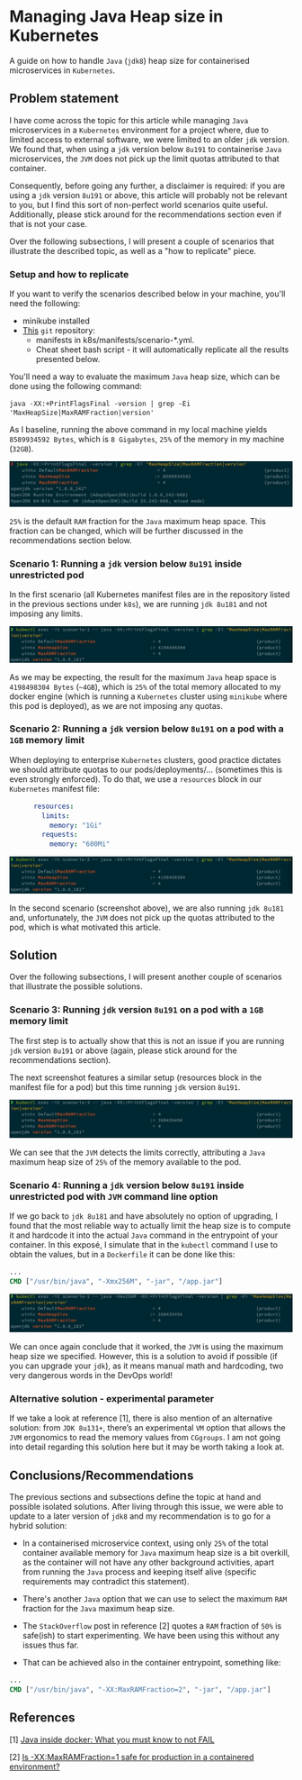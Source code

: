 # Managing Java Heap size in Kubernetes

A guide on how to handle `Java` (`jdk8`) heap size for containerised microservices in `Kubernetes`.

## Problem statement

I have come across the topic for this article while managing `Java` microservices in a `Kubernetes` environment for a project where, due to limited access to external software, we were limited to an older `jdk` version. We found that, when using a `jdk` version below `8u191` to containerise `Java` microservices, the `JVM` does not pick up the limit quotas attributed to that container.

Consequently, before going any further, a disclaimer is required: if you are using a `jdk` version `8u191` or above, this article will probably not be relevant to you, but I find this sort of non-perfect world scenarios quite useful. Additionally, please stick around for the recommendations section even if that is not your case. 

Over the following subsections, I will present a couple of scenarios that illustrate the described topic, as well as a "how to replicate" piece.

### Setup and how to replicate

If you want to verify the scenarios described below in your machine, you'll need the following:

* minikube installed 
* [This](https://github.com/gnvalente92/k8s-java-heap/) `git` repository:
    * manifests in k8s/manifests/scenario-*.yml.
    * Cheat sheet bash script -  it will automatically replicate all the results presented below.

You'll need a way to evaluate the maximum `Java` heap size, which can be done using the following command:
```
java -XX:+PrintFlagsFinal -version | grep -Ei 'MaxHeapSize|MaxRAMFraction|version'
```

As I baseline, running the above command in my local machine yields `8589934592 Bytes`, which is `8 Gigabytes`, `25%` of the memory in my machine (`32GB`). 

![](./screenshots/scenario-0.jpg)

`25%` is the default `RAM` fraction for the `Java` maximum heap space. This fraction can be changed, which will be further discussed in the recommendations section below.

### Scenario 1: Running a `jdk` version below `8u191` inside unrestricted pod

In the first scenario (all Kubernetes manifest files are in the repository listed in the previous sections under `k8s`), we are running `jdk 8u181` and not imposing any limits.

![](./screenshots/scenario-1.jpg)

As we may be expecting, the result for the maximum `Java` heap space is `4198498304 Bytes` (`~4GB`), which is `25%` of the total memory allocated to my docker engine (which is running a `Kubernetes` cluster using `minikube` where this pod is deployed), as we are not imposing any quotas.

### Scenario 2: Running a `jdk` version below `8u191` on a pod with a `1GB` memory limit

When deploying to enterprise `Kubernetes` clusters, good practice dictates we should attribute quotas to our pods/deployments/... (sometimes this is even strongly enforced). To do that, we use a `resources` block in our `Kubernetes` manifest file:

```yaml
      resources:
        limits:
          memory: "1Gi"
        requests:
          memory: "600Mi"
```

![](./screenshots/scenario-2.jpg)

In the second scenario (screenshot above), we are also running `jdk 8u181` and, unfortunately, the `JVM` does not pick up the quotas attributed to the pod, which is what motivated this article.

## Solution

Over the following subsections, I will present another couple of scenarios that illustrate the possible solutions.

### Scenario 3: Running `jdk` version `8u191` on a pod with a `1GB` memory limit

The first step is to actually show that this is not an issue if you are running `jdk` version `8u191` or above (again, please stick around for the recommendations section).

The next screenshot features a similar setup (resources block in the manifest file for a pod) but this time running `jdk` version `8u191`.

![](./screenshots/scenario-3.jpg)

We can see that the `JVM` detects the limits correctly, attributing a `Java` maximum heap size of `25%` of the memory available to the pod.

### Scenario 4: Running a `jdk` version below `8u191` inside unrestricted pod with `JVM` command line option

If we go back to `jdk 8u181` and have absolutely no option of upgrading, I found that the most reliable way to actually limit the heap size is to compute it and hardcode it into the actual `Java` command in the entrypoint of your container. In this exposé, I simulate that in the `kubectl` command I use to obtain the values, but in a `Dockerfile` it can be done like this:

```dockerfile
...
CMD ["/usr/bin/java", "-Xmx256M", "-jar", "/app.jar"]
```

![](./screenshots/scenario-4.jpg)

We can once again conclude that it worked, the `JVM` is using the maximum heap size we specified. However, this is a solution to avoid if possible (if you can upgrade your `jdk`), as it means manual math and hardcoding, two very dangerous words in the DevOps world!

### Alternative solution - experimental parameter

If we take a look at reference [1], there is also mention of an alternative solution: from `JDK 8u131+`, there’s an  experimental `VM` option that allows the `JVM` ergonomics to read the memory values from `CGgroups`. I am not going into detail regarding this solution here but it may be worth taking a look at.

## Conclusions/Recommendations

The previous sections and subsections define the topic at hand and possible isolated solutions. After living through this issue, we were able to update to a later version of `jdk8` and my recommendation is to go for a hybrid solution:

- In a containerised microservice context, using only `25%` of the total container available memory for `Java` maximum heap size is a bit overkill, as the container will not have any other background activities, apart from running the `Java` process and keeping itself alive (specific requirements may contradict this statement). 

- There's another `Java` option that we can use to select the maximum `RAM` fraction for the `Java` maximum heap size. 

- The `StackOverflow` post in reference [2] quotes a `RAM` fraction of `50%` is safe(ish) to start experimenting. We have been using this without any issues thus far.

- That can be achieved also in the container entrypoint, something like:

```dockerfile
...
CMD ["/usr/bin/java", "-XX:MaxRAMFraction=2", "-jar", "/app.jar"]
```

## References

[1] [Java inside docker: What you must know to not FAIL](https://developers.redhat.com/blog/2017/03/14/java-inside-docker/)

[2] [Is -XX:MaxRAMFraction=1 safe for production in a containered environment?](https://stackoverflow.com/questions/49854237/is-xxmaxramfraction-1-safe-for-production-in-a-containered-environment)
